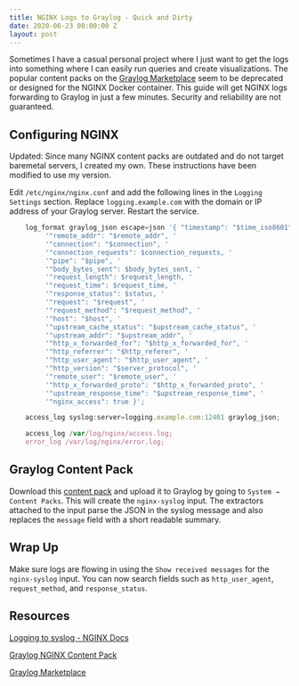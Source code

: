 ```yaml
---
title: NGINX Logs to Graylog - Quick and Dirty
date: 2020-06-23 00:00:00 Z
layout: post
---
```


Sometimes I have a casual personal project where I just want to get the logs into something where I can easily run queries and create visualizations. The popular content packs on the [Graylog Marketplace](https://marketplace.graylog.org/) seem to be deprecated or designed for the NGINX Docker container. This guide will get NGINX logs forwarding to Graylog in just a few minutes. Security and reliability are not guaranteed.

## Configuring NGINX

Updated: Since many NGINX content packs are outdated and do not target baremetal servers, I created my own. These instructions have been modified to use my version. 

Edit `/etc/nginx/nginx.conf` and add the following lines in the `Logging Settings` section. Replace `logging.example.com` with the domain or IP address of your Graylog server. Restart the service.

```jsx
  	log_format graylog_json escape=json '{ "timestamp": "$time_iso8601", '
         '"remote_addr": "$remote_addr", '
         '"connection": "$connection", '
         '"connection_requests": $connection_requests, '
         '"pipe": "$pipe", '
         '"body_bytes_sent": $body_bytes_sent, '
         '"request_length": $request_length, '
         '"request_time": $request_time, '
         '"response_status": $status, '
         '"request": "$request", '
         '"request_method": "$request_method", '
         '"host": "$host", '
         '"upstream_cache_status": "$upstream_cache_status", '
         '"upstream_addr": "$upstream_addr", '
         '"http_x_forwarded_for": "$http_x_forwarded_for", '
         '"http_referrer": "$http_referer", '
         '"http_user_agent": "$http_user_agent", '
         '"http_version": "$server_protocol", '
         '"remote_user": "$remote_user", '
         '"http_x_forwarded_proto": "$http_x_forwarded_proto", '
         '"upstream_response_time": "$upstream_response_time", '
         '"nginx_access": true }';

	access_log syslog:server=logging.example.com:12401 graylog_json;

	access_log /var/log/nginx/access.log;
	error_log /var/log/nginx/error.log;
```

## Graylog Content Pack

Download this [content pack](https://raw.githubusercontent.com/scriptingislife/graylog-content-pack-nginx-syslog/main/content_pack.json) and upload it to Graylog by going to `System → Content Packs`. This will create the `nginx-syslog` input. The extractors attached to the input parse the JSON in the syslog message and also replaces the `message` field with a short readable summary.

## Wrap Up

Make sure logs are flowing in using the `Show received messages` for the `nginx-syslog` input. You can now search fields such as `http_user_agent`, `request_method`, and `response_status`.

## Resources

[Logging to syslog - NGINX Docs](https://nginx.org/en/docs/syslog.html)

[Graylog NGINX Content Pack](https://github.com/scriptingislife/graylog-content-pack-nginx-syslog)

[Graylog Marketplace](https://marketplace.graylog.org/)